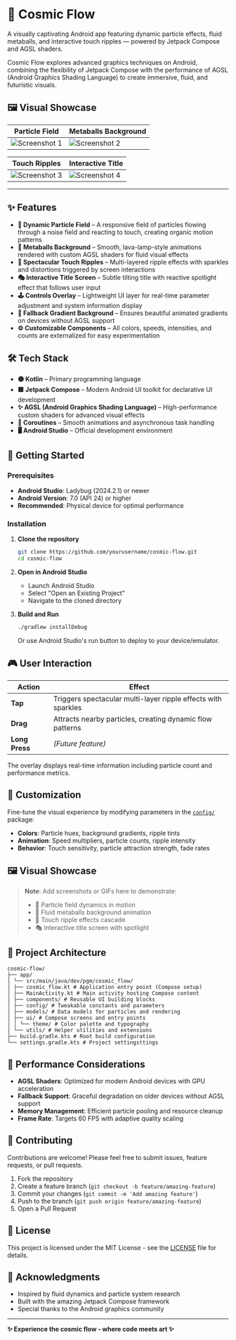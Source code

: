 # 🌌 Cosmic Flow

A visually captivating Android app featuring dynamic particle effects, fluid metaballs, and interactive touch ripples — powered by Jetpack Compose and AGSL shaders.

Cosmic Flow explores advanced graphics techniques on Android, combining the flexibility of Jetpack Compose with the performance of AGSL (Android Graphics Shading Language) to create immersive, fluid, and futuristic visuals.
## 🖼️ Visual Showcase

| Particle Field                    | Metaballs Background              |
|-----------------------------------|-----------------------------------|
| ![Screenshot 1](Screenshot_1.png) | ![Screenshot 2](Screenshot_2.png) |

| Touch Ripples                     | Interactive Title                 |
|-----------------------------------|-----------------------------------|
| ![Screenshot 3](Screenshot_3.png) | ![Screenshot 4](Screenshot_4.png) |

---

## ✨ Features

- **🎇 Dynamic Particle Field** – A responsive field of particles flowing through a noise field and reacting to touch, creating organic motion patterns
- **🔮 Metaballs Background** – Smooth, lava-lamp-style animations rendered with custom AGSL shaders for fluid visual effects
- **🌊 Spectacular Touch Ripples** – Multi-layered ripple effects with sparkles and distortions triggered by screen interactions
- **🎭 Interactive Title Screen** – Subtle tilting title with reactive spotlight effect that follows user input
- **🕹️ Controls Overlay** – Lightweight UI layer for real-time parameter adjustment and system information display
- **🌈 Fallback Gradient Background** – Ensures beautiful animated gradients on devices without AGSL support
- **⚙️ Customizable Components** – All colors, speeds, intensities, and counts are externalized for easy experimentation

## 🛠️ Tech Stack

- **🟣 Kotlin** – Primary programming language
- **🟦 Jetpack Compose** – Modern Android UI toolkit for declarative UI development
- **✨ AGSL (Android Graphics Shading Language)** – High-performance custom shaders for advanced visual effects
- **🔄 Coroutines** – Smooth animations and asynchronous task handling
- **🖥️ Android Studio** – Official development environment

## 🚀 Getting Started

### Prerequisites

- **Android Studio**: Ladybug (2024.2.1) or newer
- **Android Version**: 7.0 (API 24) or higher
- **Recommended**: Physical device for optimal performance

### Installation

1. **Clone the repository**
   ```bash
   git clone https://github.com/yourusername/cosmic-flow.git
   cd cosmic-flow
   ```

2. **Open in Android Studio**
    - Launch Android Studio
    - Select "Open an Existing Project"
    - Navigate to the cloned directory

3. **Build and Run**
   ```bash
   ./gradlew installDebug
   ```
   Or use Android Studio's run button to deploy to your device/emulator.

## 🎮 User Interaction

| Action | Effect |
|--------|--------|
| **Tap** | Triggers spectacular multi-layer ripple effects with sparkles |
| **Drag** | Attracts nearby particles, creating dynamic flow patterns |
| **Long Press** | *(Future feature)* |

The overlay displays real-time information including particle count and performance metrics.

## 🎨 Customization

Fine-tune the visual experience by modifying parameters in the [`config/`](app/src/main/java/dev/pgm/cosmic_flow/config/) package:

- **Colors**: Particle hues, background gradients, ripple tints
- **Animation**: Speed multipliers, particle counts, ripple intensity
- **Behavior**: Touch sensitivity, particle attraction strength, fade rates

## 🖼️ Visual Showcase

> **Note**: Add screenshots or GIFs here to demonstrate:
> - 🎥 Particle field dynamics in motion
> - 🔮 Fluid metaballs background animation
> - 🌊 Touch ripple effects cascade
> - 🎭 Interactive title screen with spotlight

## 📂 Project Architecture

```
cosmic-flow/
├── app/
│ └── src/main/java/dev/pgm/cosmic_flow/
│ ├── cosmic_flow.kt # Application entry point (Compose setup)
│ ├── MainActivity.kt # Main activity hosting Compose content
│ ├── components/ # Reusable UI building blocks
│ ├── config/ # Tweakable constants and parameters
│ ├── models/ # Data models for particles and rendering
│ ├── ui/ # Compose screens and entry points
│ │ └── theme/ # Color palette and typography
│ └── utils/ # Helper utilities and extensions
├── build.gradle.kts # Root build configuration
└── settings.gradle.kts # Project settingsttings
```

## 🔧 Performance Considerations

- **AGSL Shaders**: Optimized for modern Android devices with GPU acceleration
- **Fallback Support**: Graceful degradation on older devices without AGSL support
- **Memory Management**: Efficient particle pooling and resource cleanup
- **Frame Rate**: Targets 60 FPS with adaptive quality scaling

## 🤝 Contributing

Contributions are welcome! Please feel free to submit issues, feature requests, or pull requests.

1. Fork the repository
2. Create a feature branch (`git checkout -b feature/amazing-feature`)
3. Commit your changes (`git commit -m 'Add amazing feature'`)
4. Push to the branch (`git push origin feature/amazing-feature`)
5. Open a Pull Request

## 📄 License

This project is licensed under the MIT License - see the [LICENSE](LICENSE) file for details.

## 🙏 Acknowledgments

- Inspired by fluid dynamics and particle system research
- Built with the amazing Jetpack Compose framework
- Special thanks to the Android graphics community

---

**✨ Experience the cosmic flow - where code meets art ✨**